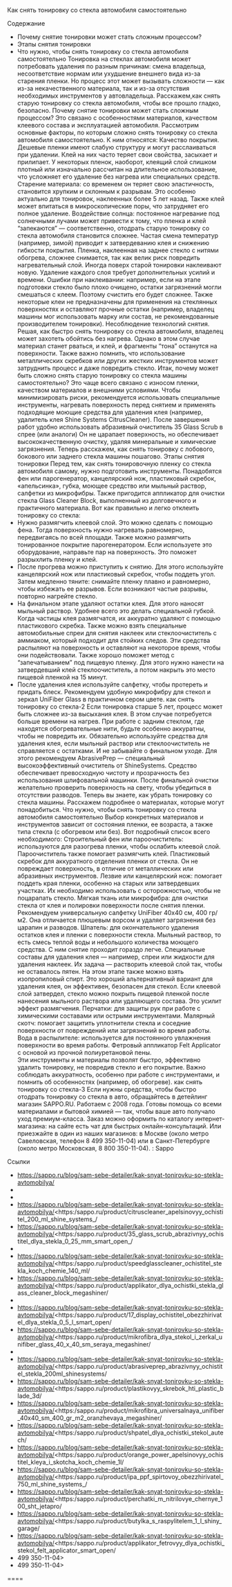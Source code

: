 Как снять тонировку со стекла автомобиля самостоятельно

Содержание 
- Почему снятие тонировки может стать сложным процессом?
- Этапы снятия тонировки
- Что нужно, чтобы снять тонировку со стекла автомобиля самостоятельно 
Тонировка на стеклах автомобиля может потребовать удаления по разным причинам: смена владельца, несоответствие нормам или ухудшение внешнего вида из-за старения пленки. Но процесс этот может вызывать сложности — как из-за некачественного материала, так и из-за отсутствия необходимых инструментов у автовладельца. Расскажем,как снять старую тонировку со стекла автомобиля, чтобы все прошло гладко, безопасно. 
Почему снятие тонировки может стать сложным процессом?
Это связано с особенностями материалов, качеством клеевого состава и эксплуатацией автомобиля. Рассмотрим основные факторы, по которым сложно снять тонировку со стекла автомобиля самостоятельно. К ним относятся: 
Качество покрытия. Дешевые пленки имеют слабую структуру и могут расслаиваться при удалении. Клей на них часто теряет свои свойства, засыхает и прилипает. У некоторых пленок, наоборот, клеящий слой слишком плотный или изначально рассчитан на длительное использование, что усложняет его удаление без нагрева или специальных средств.
Старение материала: со временем он теряет свою эластичность, становится хрупким и склонным к разрывам. Это особенно актуально для тонировок, наклеенных более 5 лет назад. Также клей может впитаться в микроскопические поры, что затрудняет его полное удаление.
Воздействие солнца: постоянное нагревание под солнечными лучами может привести к тому, что пленка и клей “запекаются” — соответственно, отодрать старую тонировку со стекла автомобиля становится сложнее.
Частая смена температур (например, зимой) приводит к затвердеванию клея и снижению гибкости покрытия.
Пленка, наклеенная на заднее стекло с нитями обогрева, сложнее снимается, так как велик риск повредить нагревательный слой.
Иногда поверх старой тонировки наклеивают новую. Удаление каждого слоя требует дополнительных усилий и времени.
Ошибки при наклеивании: например, если на этапе подготовки стекло было плохо очищено, остатки загрязнений могли смешаться с клеем. Поэтому счистить его будет сложнее. Также некоторые клеи не предназначены для применения на стеклянных поверхностях и оставляют прочные остатки (например, владелец машины мог использовать марку или состав, не рекомендованные производителем тонировки).
Несоблюдение технологий снятия. Решая, как быстро снять тонировку со стекла автомобиля, владелец может захотеть обойтись без нагрева. Однако в этом случае материал станет рваться, и клей, и фрагменты “тона” останутся на поверхности. Также важно помнить, что использование металлических скребков или других жестких инструментов может затруднить процесс и даже повредить стекло. 
Итак, почему может быть сложно снять старую тонировку со стекла машины самостоятельно? Это чаще всего связано с износом пленки, качеством материалов и внешними условиями. Чтобы минимизировать риски, рекомендуется использовать специальные инструменты, нагревать поверхность перед снятием и применять подходящие моющие средства для удаления клея (например, удалитель клея Shine Systems CitrusCleaner). После завершения работ удобно использовать абразивный очиститель 35 Glass Scrub в спрее (или аналоги) Он не царапает поверхность, но обеспечивает высококачественную очистку, удаляя минеральные и химические загрязнения. 
Теперь расскажем, как снять тонировку с лобового, бокового или заднего стекла машины пошагово. 
Этапы снятия тонировки
Перед тем, как снять тонировочную пленку со стекла автомобиля самому, нужно подготовить инструменты. Понадобятся фен или парогенератор, канцелярский нож, пластиковый скребок, «апельсинка», губка, моющее средство или мыльный раствор, салфетки из микрофибры. Также пригодится аппликатор для очистки стекла Glass Cleaner Block, выполненный из долговечного и практичного материала. 
Вот как правильно и легко отклеить тонировку со стекла: 
- Нужно размягчить клеевой слой. Это можно сделать с помощью фена. Тогда поверхность нужно нагревать равномерно, передвигаясь по всей площади. Также можно размягчить тонированное покрытие парогенератором. Если используете это оборудование, направьте пар на поверхность. Это поможет разрыхлить пленку и клей.
- После прогрева можно приступить к снятию. Для этого используйте канцелярский нож или пластиковый скребок, чтобы поддеть угол. Затем медленно тяните: снимайте пленку плавно и равномерно, чтобы избежать ее разрывов. Если возникают частые разрывы, повторно нагрейте стекло.
- На финальном этапе удаляют остатки клея. Для этого наносят мыльный раствор. Удобнее всего это делать специальной губкой. Когда частицы клея размягчатся, их аккуратно удаляют с помощью пластикового скребка. Также можно взять специальные автомобильные спреи для снятия наклеек или стеклоочиститель с аммиаком, который подходит для стойких следов. Эти средства распыляют на поверхность и оставляют на некоторое время, чтобы они подействовали. Также хорошо поможет метод с “запечатыванием” под пищевую пленку. Для этого нужно нанести на затвердевший клей стеклоочиститель, а потом накрыть это место пищевой пленкой на 15 минут. 
- После удаления клея используйте салфетку, чтобы протереть и придать блеск. Рекомендуем удобную микрофибру для стекол и зеркал UniFiber Glass в практичном сером цвете.  как снять тонировку со стекла-2
Если тонировка старше 5 лет, процесс может быть сложнее из-за высыхания клея. В этом случае потребуется больше времени на нагрев. При работе с задним стеклом, где находятся обогревательные нити, будьте особенно аккуратны, чтобы не повредить их. 
Обязательно используйте средства для удаления клея, если мыльный раствор или стеклоочиститель не справляется с остатками. И не забывайте о финальном уходе. Для этого рекомендуем AbrasivePrep — специальный высокоэффективный очиститель от ShineSystems. Средство обеспечивает превосходную чистоту и прозрачность без использования шлифовальной машинки. После финальной очистки желательно проверить поверхность на свету, чтобы убедиться в отсутствии разводов. 
Теперь вы знаете, как убрать тонировку со стекла машины. Расскажем подробнее о материалах, которые могут понадобиться. 
Что нужно, чтобы снять тонировку со стекла автомобиля самостоятельно 
Выбор конкретных материалов и инструментов зависит от состояния пленки, ее возраста, а также типа стекла (с обогревом или без). Вот подробный список всего необходимого: 
Строительный фен или пароочиститель: используются для разогрева пленки, чтобы ослабить клеевой слой. Пароочиститель также помогает размягчить клей.
Пластиковый скребок для аккуратного отделения пленки от стекла. Он не повреждает поверхность, в отличие от металлических или абразивных инструментов.
Лезвие или канцелярский нож: помогает поддеть края пленки, особенно на старых или затвердевших участках. Их необходимо использовать с осторожностью, чтобы не поцарапать стекло.
Мягкая ткань или микрофибра: для очистки стекла от клея и полировки поверхности после снятия пленки. Рекомендуем универсальную салфетку UniFiber 40x40 см, 400 гр/м2. Она отличается плюшевым ворсом и удаляет загрязнения без царапин и разводов. 
Шпатель: для окончательного удаления остатков клея и пленки с поверхности стекла.
Мыльный раствор, то есть смесь теплой воды и небольшого количества моющего средства. С ним снятие проходит гораздо легче. 
Специальные составы для удаления клея — например, спреи или жидкости для удаления наклеек. Их задача — растворить клеевой слой так, чтобы не оставалось пятен. На этом этапе также можно взять изопропиловый спирт. Это хороший альтернативный вариант для удаления клея, он эффективен, безопасен для стекол.
Если клеевой слой затвердел, стекло можно покрыть пищевой пленкой после нанесения мыльного раствора или удаляющего состава. Это усилит эффект размягчения.
Перчатки: для защиты рук при работе с химическими составами или острыми инструментами.
Малярный скотч: помогает защитить уплотнители стекла и соседние поверхности от повреждений или загрязнений во время работы.
Вода в распылителе: используется для постоянного увлажнения поверхности во время работы.
Фетровый аппликатор Felt Applicator с основой из прочной полиуретановой пены.  
Эти инструменты и материалы позволят быстро, эффективно удалить тонировку, не повредив стекло и его покрытие. Важно соблюдать аккуратность, особенно при работе с инструментами, и помнить об особенностях (например, об обогреве). 
как снять тонировку со стекла-3
Если нужны средства, чтобы быстро отодрать тонировку со стекла в авто, обращайтесь в детейлинг магазин SAPPO.RU. Работаем с 2008 года. Готовы помощь со всеми материалами и бытовой химией — так, чтобы ваше авто получало уход премиум-класса. Заказ можно оформить по каталогу интернет-магазина: на сайте есть чат для быстрых онлайн-консультаций. Или приезжайте в один из наших магазинов: в Москве (около метро Савеловская, телефон 8 499 350-11-04) или в Санкт-Петербурге (около метро Московская, 8 800 350-11-04). 
: Sappo

Ссылки
- https://sappo.ru/blog/sam-sebe-detailer/kak-snyat-tonirovku-so-stekla-avtomobilya/
- 
- 
- https://sappo.ru/blog/sam-sebe-detailer/kak-snyat-tonirovku-so-stekla-avtomobilya/<https:/sappo.ru/product/citruscleaner_apelsinovyy_ochistitel_200_ml_shine_systems_/
- https://sappo.ru/blog/sam-sebe-detailer/kak-snyat-tonirovku-so-stekla-avtomobilya/<https:/sappo.ru/product/35_glass_scrub_abrazivnyy_ochistitel_dlya_stekla_0_25_mm_smart_open_/
- 
- https://sappo.ru/blog/sam-sebe-detailer/kak-snyat-tonirovku-so-stekla-avtomobilya/<https:/sappo.ru/product/speedglasscleaner_ochistitel_stekla_koch_chemie_140_ml/
- https://sappo.ru/blog/sam-sebe-detailer/kak-snyat-tonirovku-so-stekla-avtomobilya/<https:/sappo.ru/product/applikator_dlya_ochistki_stekla_glass_cleaner_block_megashiner/
- 
- https://sappo.ru/blog/sam-sebe-detailer/kak-snyat-tonirovku-so-stekla-avtomobilya/<https:/sappo.ru/product/17_display_ochistitel_obezzhirivatel_dlya_stekla_0_5_l_smart_open/
- https://sappo.ru/blog/sam-sebe-detailer/kak-snyat-tonirovku-so-stekla-avtomobilya/<https:/sappo.ru/product/mikrofibra_dlya_stekol_i_zerkal_unifiber_glass_40_x_40_sm_seraya_megashiner/
- 
- https://sappo.ru/blog/sam-sebe-detailer/kak-snyat-tonirovku-so-stekla-avtomobilya/<https:/sappo.ru/product/abrasiveprep_abrazivnyy_ochistitel_stekla_200ml_shinesystems/
- https://sappo.ru/blog/sam-sebe-detailer/kak-snyat-tonirovku-so-stekla-avtomobilya/<https:/sappo.ru/product/plastikovyy_skrebok_hti_plastic_blade_3d/
- https://sappo.ru/blog/sam-sebe-detailer/kak-snyat-tonirovku-so-stekla-avtomobilya/<https:/sappo.ru/product/mikrofibra_universalnaya_unifiber_40x40_sm_400_gr_m2_oranzhevaya_megashiner/
- https://sappo.ru/blog/sam-sebe-detailer/kak-snyat-tonirovku-so-stekla-avtomobilya/<https:/sappo.ru/product/shpatel_dlya_ochistki_stekol_autech/
- https://sappo.ru/blog/sam-sebe-detailer/kak-snyat-tonirovku-so-stekla-avtomobilya/<https:/sappo.ru/product/orange_power_apelsinovyy_ochistitel_kleya_i_skotcha_koch_chemie_1l/
- https://sappo.ru/blog/sam-sebe-detailer/kak-snyat-tonirovku-so-stekla-avtomobilya/<https:/sappo.ru/product/ipa_ppf_spirtovoy_obezzhirivatel_750_ml_shine_systems_/
- https://sappo.ru/blog/sam-sebe-detailer/kak-snyat-tonirovku-so-stekla-avtomobilya/<https:/sappo.ru/product/perchatki_m_nitrilovye_chernye_100_sht_jetapro/
- https://sappo.ru/blog/sam-sebe-detailer/kak-snyat-tonirovku-so-stekla-avtomobilya/<https:/sappo.ru/product/butylka_s_raspylitelem_1_l_shiny_garage/
- https://sappo.ru/blog/sam-sebe-detailer/kak-snyat-tonirovku-so-stekla-avtomobilya/<https:/sappo.ru/product/applikator_fetrovyy_dlya_ochistki_stekol_felt_applicator_smart_open/
-  499 350-11-04>
-  499 350-11-04>

====
